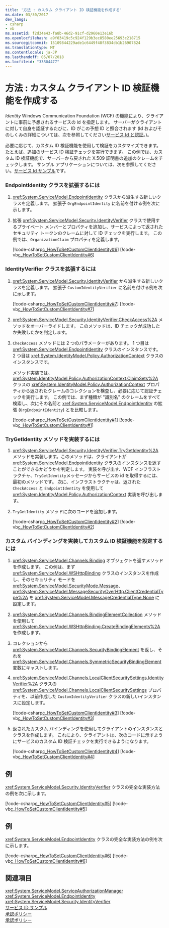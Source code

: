 ```yaml
---
title: '方法 : カスタム クライアント ID 検証機能を作成する'
ms.date: 03/30/2017
dev_langs:
- csharp
- vb
ms.assetid: f2d34e43-fa8b-46d2-91cf-d2960e13e16b
ms.openlocfilehash: a9f03419c5c924f129b3ec8580ee25693c218715
ms.sourcegitcommit: 15109844229ade1c6449f48f3834db1b26907824
ms.translationtype: MT
ms.contentlocale: ja-JP
ms.lasthandoff: 05/07/2018
ms.locfileid: "33804477"
---
```

# <a name="how-to-create-a-custom-client-identity-verifier"></a>方法 : カスタム クライアント ID 検証機能を作成する
*Identity* Windows Communication Foundation (WCF) の機能により、クライアントに事前に予想されるサービスの id を指定します。 サーバーがクライアントに対して自身を認証するたびに、ID がこの予想 ID と照合されます (Id およびそのしくみの詳細については、次を参照してください[サービス Id と認証](../../../../docs/framework/wcf/feature-details/service-identity-and-authentication.md)。)。  
  
 必要に応じて、カスタム ID 検証機能を使用して検証をカスタマイズできます。 たとえば、追加のサービス ID 検証チェックを実行できます。 この例では、カスタム ID 検証機能で、サーバーから戻された X.509 証明書の追加のクレームをチェックします。 サンプル アプリケーションについては、次を参照してください。[サービス Id サンプル](../../../../docs/framework/wcf/samples/service-identity-sample.md)です。  
  
### <a name="to-extend-the-endpointidentity-class"></a>EndpointIdentity クラスを拡張するには  
  
1.  <xref:System.ServiceModel.EndpointIdentity> クラスから派生する新しいクラスを定義します。 拡張子 `OrgEndpointIdentity` に名前を付ける例を次に示します。  
  
2.  拡張 <xref:System.ServiceModel.Security.IdentityVerifier> クラスで使用するプライベート メンバーとプロパティを追加し、サービスによって返されたセキュリティ トークンのクレームに対して ID チェックを実行します。 この例では、`OrganizationClaim` プロパティを定義します。  
  
     [!code-csharp[c_HowToSetCustomClientIdentity#6](../../../../samples/snippets/csharp/VS_Snippets_CFX/c_howtosetcustomclientidentity/cs/source.cs#6)]
     [!code-vb[c_HowToSetCustomClientIdentity#6](../../../../samples/snippets/visualbasic/VS_Snippets_CFX/c_howtosetcustomclientidentity/vb/source.vb#6)]  
  
### <a name="to-extend-the-identityverifier-class"></a>IdentityVerifier クラスを拡張するには  
  
1.  <xref:System.ServiceModel.Security.IdentityVerifier> から派生する新しいクラスを定義します。 拡張子 `CustomIdentityVerifier` に名前を付ける例を次に示します。  
  
     [!code-csharp[c_HowToSetCustomClientIdentity#7](../../../../samples/snippets/csharp/VS_Snippets_CFX/c_howtosetcustomclientidentity/cs/source.cs#7)]
     [!code-vb[c_HowToSetCustomClientIdentity#7](../../../../samples/snippets/visualbasic/VS_Snippets_CFX/c_howtosetcustomclientidentity/vb/source.vb#7)]  
  
2.  <xref:System.ServiceModel.Security.IdentityVerifier.CheckAccess%2A> メソッドをオーバーライドします。 このメソッドは、ID チェックが成功したか失敗したかを判定します。  
  
3.  `CheckAccess` メソッドには 2 つのパラメーターがあります。 1 つ目は <xref:System.ServiceModel.EndpointIdentity> クラスのインスタンスです。 2 つ目は <xref:System.IdentityModel.Policy.AuthorizationContext> クラスのインスタンスです。  
  
     メソッド実装では、<xref:System.IdentityModel.Policy.AuthorizationContext.ClaimSets%2A> クラスの <xref:System.IdentityModel.Policy.AuthorizationContext> プロパティから返されたクレームのコレクションを検査し、必要に応じて認証チェックを実行します。 この例では、まず種類が "識別名" のクレームをすべて検索し、次にその名前と <xref:System.ServiceModel.EndpointIdentity> の拡張 (`OrgEndpointIdentity`) とを比較します。  
  
     [!code-csharp[c_HowToSetCustomClientIdentity#1](../../../../samples/snippets/csharp/VS_Snippets_CFX/c_howtosetcustomclientidentity/cs/source.cs#1)]
     [!code-vb[c_HowToSetCustomClientIdentity#1](../../../../samples/snippets/visualbasic/VS_Snippets_CFX/c_howtosetcustomclientidentity/vb/source.vb#1)]  
  
### <a name="to-implement-the-trygetidentity-method"></a>TryGetIdentity メソッドを実装するには  
  
1.  <xref:System.ServiceModel.Security.IdentityVerifier.TryGetIdentity%2A> メソッドを実装します。このメソッドは、クライアントが <xref:System.ServiceModel.EndpointIdentity> クラスのインスタンスを返すことができるかどうかを判定します。 実装を呼び出す、WCF インフラストラクチャ、`TryGetIdentity`メッセージからサービスの id を取得するには、最初のメソッドです。 次に、インフラストラクチャは、返された `CheckAccess` と `EndpointIdentity` を使用して <xref:System.IdentityModel.Policy.AuthorizationContext> 実装を呼び出します。  
  
2.  `TryGetIdentity` メソッドに次のコードを追加します。  
  
     [!code-csharp[c_HowToSetCustomClientIdentity#2](../../../../samples/snippets/csharp/VS_Snippets_CFX/c_howtosetcustomclientidentity/cs/source.cs#2)]
     [!code-vb[c_HowToSetCustomClientIdentity#2](../../../../samples/snippets/visualbasic/VS_Snippets_CFX/c_howtosetcustomclientidentity/vb/source.vb#2)]  
  
### <a name="to-implement-a-custom-binding-and-set-the-custom-identityverifier"></a>カスタム バインディングを実装してカスタム ID 検証機能を設定するには  
  
1.  <xref:System.ServiceModel.Channels.Binding> オブジェクトを返すメソッドを作成します。 この例は、まず <xref:System.ServiceModel.WSHttpBinding> クラスのインスタンスを作成し、そのセキュリティ モードを <xref:System.ServiceModel.SecurityMode.Message>、<xref:System.ServiceModel.MessageSecurityOverHttp.ClientCredentialType%2A> を <xref:System.ServiceModel.MessageCredentialType.None> に設定します。  
  
2.  <xref:System.ServiceModel.Channels.BindingElementCollection> メソッドを使用して <xref:System.ServiceModel.WSHttpBinding.CreateBindingElements%2A> を作成します。  
  
3.  コレクションから <xref:System.ServiceModel.Channels.SecurityBindingElement> を返し、それを <xref:System.ServiceModel.Channels.SymmetricSecurityBindingElement> 変数にキャストします。  
  
4.  <xref:System.ServiceModel.Channels.LocalClientSecuritySettings.IdentityVerifier%2A> クラスの <xref:System.ServiceModel.Channels.LocalClientSecuritySettings> プロパティを、以前作成した `CustomIdentityVerifier` クラスの新しいインスタンスに設定します。  
  
     [!code-csharp[c_HowToSetCustomClientIdentity#3](../../../../samples/snippets/csharp/VS_Snippets_CFX/c_howtosetcustomclientidentity/cs/source.cs#3)]
     [!code-vb[c_HowToSetCustomClientIdentity#3](../../../../samples/snippets/visualbasic/VS_Snippets_CFX/c_howtosetcustomclientidentity/vb/source.vb#3)]  
  
5.  返されたカスタム バインディングを使用してクライアントのインスタンスとクラスを作成します。 これにより、クライアントは、次のコードに示すようにサービスのカスタム ID 検証チェックを実行できるようになります。  
  
     [!code-csharp[c_HowToSetCustomClientIdentity#4](../../../../samples/snippets/csharp/VS_Snippets_CFX/c_howtosetcustomclientidentity/cs/source.cs#4)]
     [!code-vb[c_HowToSetCustomClientIdentity#4](../../../../samples/snippets/visualbasic/VS_Snippets_CFX/c_howtosetcustomclientidentity/vb/source.vb#4)]  
  
## <a name="example"></a>例  
 <xref:System.ServiceModel.Security.IdentityVerifier> クラスの完全な実装方法の例を次に示します。  
  
 [!code-csharp[c_HowToSetCustomClientIdentity#5](../../../../samples/snippets/csharp/VS_Snippets_CFX/c_howtosetcustomclientidentity/cs/source.cs#5)]
 [!code-vb[c_HowToSetCustomClientIdentity#5](../../../../samples/snippets/visualbasic/VS_Snippets_CFX/c_howtosetcustomclientidentity/vb/source.vb#5)]  
  
## <a name="example"></a>例  
 <xref:System.ServiceModel.EndpointIdentity> クラスの完全な実装方法の例を次に示します。  
  
 [!code-csharp[c_HowToSetCustomClientIdentity#6](../../../../samples/snippets/csharp/VS_Snippets_CFX/c_howtosetcustomclientidentity/cs/source.cs#6)]
 [!code-vb[c_HowToSetCustomClientIdentity#6](../../../../samples/snippets/visualbasic/VS_Snippets_CFX/c_howtosetcustomclientidentity/vb/source.vb#6)]  
  
## <a name="see-also"></a>関連項目  
 <xref:System.ServiceModel.ServiceAuthorizationManager>  
 <xref:System.ServiceModel.EndpointIdentity>  
 <xref:System.ServiceModel.Security.IdentityVerifier>  
 [サービス ID サンプル](../../../../docs/framework/wcf/samples/service-identity-sample.md)  
 [承認ポリシー](../../../../docs/framework/wcf/samples/authorization-policy.md)  
 [承認ポリシー](../../../../docs/framework/wcf/samples/authorization-policy.md)
